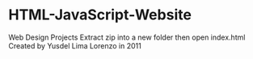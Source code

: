 # HTML-JavaScript-Website
Web Design Projects
Extract zip into a new folder then open index.html
Created by Yusdel Lima Lorenzo in 2011
